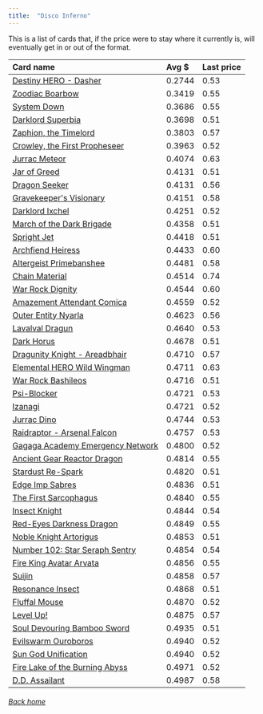 ```yaml
---
title:  "Disco Inferno"
---
```


This is a list of cards that, if the price were to stay where it currently is, will eventually get in or out of the format.

| Card name | Avg $ | Last price |
| :-- | :-- | :-- |
[Destiny HERO - Dasher](https://db.ygoprodeck.com/card/?search=Destiny%20HERO%20-%20Dasher) | 0.2744 | 0.53 |
[Zoodiac Boarbow](https://db.ygoprodeck.com/card/?search=Zoodiac%20Boarbow) | 0.3419 | 0.55 |
[System Down](https://db.ygoprodeck.com/card/?search=System%20Down) | 0.3686 | 0.55 |
[Darklord Superbia](https://db.ygoprodeck.com/card/?search=Darklord%20Superbia) | 0.3698 | 0.51 |
[Zaphion, the Timelord](https://db.ygoprodeck.com/card/?search=Zaphion,%20the%20Timelord) | 0.3803 | 0.57 |
[Crowley, the First Propheseer](https://db.ygoprodeck.com/card/?search=Crowley,%20the%20First%20Propheseer) | 0.3963 | 0.52 |
[Jurrac Meteor](https://db.ygoprodeck.com/card/?search=Jurrac%20Meteor) | 0.4074 | 0.63 |
[Jar of Greed](https://db.ygoprodeck.com/card/?search=Jar%20of%20Greed) | 0.4131 | 0.51 |
[Dragon Seeker](https://db.ygoprodeck.com/card/?search=Dragon%20Seeker) | 0.4131 | 0.56 |
[Gravekeeper's Visionary](https://db.ygoprodeck.com/card/?search=Gravekeeper's%20Visionary) | 0.4151 | 0.58 |
[Darklord Ixchel](https://db.ygoprodeck.com/card/?search=Darklord%20Ixchel) | 0.4251 | 0.52 |
[March of the Dark Brigade](https://db.ygoprodeck.com/card/?search=March%20of%20the%20Dark%20Brigade) | 0.4358 | 0.51 |
[Spright Jet](https://db.ygoprodeck.com/card/?search=Spright%20Jet) | 0.4418 | 0.51 |
[Archfiend Heiress](https://db.ygoprodeck.com/card/?search=Archfiend%20Heiress) | 0.4433 | 0.60 |
[Altergeist Primebanshee](https://db.ygoprodeck.com/card/?search=Altergeist%20Primebanshee) | 0.4481 | 0.58 |
[Chain Material](https://db.ygoprodeck.com/card/?search=Chain%20Material) | 0.4514 | 0.74 |
[War Rock Dignity](https://db.ygoprodeck.com/card/?search=War%20Rock%20Dignity) | 0.4544 | 0.60 |
[Amazement Attendant Comica](https://db.ygoprodeck.com/card/?search=Amazement%20Attendant%20Comica) | 0.4559 | 0.52 |
[Outer Entity Nyarla](https://db.ygoprodeck.com/card/?search=Outer%20Entity%20Nyarla) | 0.4623 | 0.56 |
[Lavalval Dragun](https://db.ygoprodeck.com/card/?search=Lavalval%20Dragun) | 0.4640 | 0.53 |
[Dark Horus](https://db.ygoprodeck.com/card/?search=Dark%20Horus) | 0.4678 | 0.51 |
[Dragunity Knight - Areadbhair](https://db.ygoprodeck.com/card/?search=Dragunity%20Knight%20-%20Areadbhair) | 0.4710 | 0.57 |
[Elemental HERO Wild Wingman](https://db.ygoprodeck.com/card/?search=Elemental%20HERO%20Wild%20Wingman) | 0.4711 | 0.63 |
[War Rock Bashileos](https://db.ygoprodeck.com/card/?search=War%20Rock%20Bashileos) | 0.4716 | 0.51 |
[Psi-Blocker](https://db.ygoprodeck.com/card/?search=Psi-Blocker) | 0.4721 | 0.53 |
[Izanagi](https://db.ygoprodeck.com/card/?search=Izanagi) | 0.4721 | 0.52 |
[Jurrac Dino](https://db.ygoprodeck.com/card/?search=Jurrac%20Dino) | 0.4744 | 0.53 |
[Raidraptor - Arsenal Falcon](https://db.ygoprodeck.com/card/?search=Raidraptor%20-%20Arsenal%20Falcon) | 0.4757 | 0.53 |
[Gagaga Academy Emergency Network](https://db.ygoprodeck.com/card/?search=Gagaga%20Academy%20Emergency%20Network) | 0.4800 | 0.52 |
[Ancient Gear Reactor Dragon](https://db.ygoprodeck.com/card/?search=Ancient%20Gear%20Reactor%20Dragon) | 0.4814 | 0.55 |
[Stardust Re-Spark](https://db.ygoprodeck.com/card/?search=Stardust%20Re-Spark) | 0.4820 | 0.51 |
[Edge Imp Sabres](https://db.ygoprodeck.com/card/?search=Edge%20Imp%20Sabres) | 0.4836 | 0.51 |
[The First Sarcophagus](https://db.ygoprodeck.com/card/?search=The%20First%20Sarcophagus) | 0.4840 | 0.55 |
[Insect Knight](https://db.ygoprodeck.com/card/?search=Insect%20Knight) | 0.4844 | 0.54 |
[Red-Eyes Darkness Dragon](https://db.ygoprodeck.com/card/?search=Red-Eyes%20Darkness%20Dragon) | 0.4849 | 0.55 |
[Noble Knight Artorigus](https://db.ygoprodeck.com/card/?search=Noble%20Knight%20Artorigus) | 0.4853 | 0.51 |
[Number 102: Star Seraph Sentry](https://db.ygoprodeck.com/card/?search=Number%20102:%20Star%20Seraph%20Sentry) | 0.4854 | 0.54 |
[Fire King Avatar Arvata](https://db.ygoprodeck.com/card/?search=Fire%20King%20Avatar%20Arvata) | 0.4856 | 0.55 |
[Suijin](https://db.ygoprodeck.com/card/?search=Suijin) | 0.4858 | 0.57 |
[Resonance Insect](https://db.ygoprodeck.com/card/?search=Resonance%20Insect) | 0.4868 | 0.51 |
[Fluffal Mouse](https://db.ygoprodeck.com/card/?search=Fluffal%20Mouse) | 0.4870 | 0.52 |
[Level Up!](https://db.ygoprodeck.com/card/?search=Level%20Up!) | 0.4875 | 0.57 |
[Soul Devouring Bamboo Sword](https://db.ygoprodeck.com/card/?search=Soul%20Devouring%20Bamboo%20Sword) | 0.4935 | 0.51 |
[Evilswarm Ouroboros](https://db.ygoprodeck.com/card/?search=Evilswarm%20Ouroboros) | 0.4940 | 0.52 |
[Sun God Unification](https://db.ygoprodeck.com/card/?search=Sun%20God%20Unification) | 0.4940 | 0.52 |
[Fire Lake of the Burning Abyss](https://db.ygoprodeck.com/card/?search=Fire%20Lake%20of%20the%20Burning%20Abyss) | 0.4971 | 0.52 |
[D.D. Assailant](https://db.ygoprodeck.com/card/?search=D.D.%20Assailant) | 0.4987 | 0.58 |

###### [Back home](index)